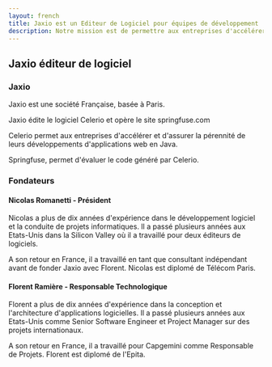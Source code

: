 ```yaml
---
layout: french
title: Jaxio est un Editeur de Logiciel pour équipes de développement
description: Notre mission est de permettre aux entreprises d'accélérer et d'assurer la pérennité de leurs développements d'applications web en Java 
---
```


## Jaxio éditeur de logiciel

### Jaxio

Jaxio est une société Française, basée à Paris.

Jaxio édite le logiciel Celerio et opère le site springfuse.com

Celerio permet aux entreprises d'accélérer et d'assurer la pérennité de leurs développements d'applications web en Java.

Springfuse, permet d'évaluer le code généré par Celerio.


### Fondateurs

#### Nicolas Romanetti - Président

Nicolas a plus de dix années d'expérience dans le développement logiciel et la conduite de projets informatiques.
Il a passé plusieurs années aux Etats-Unis dans la Silicon Valley où il a travaillé pour deux éditeurs de logiciels.

A son retour en France, il a travaillé en tant que consultant indépendant avant de fonder Jaxio avec Florent.
Nicolas est diplomé de Télécom Paris.

#### Florent Ramière - Responsable Technologique

Florent a plus de dix années d'expérience dans la conception et l'architecture d'applications logicielles.
Il a passé plusieurs années aux Etats-Unis comme Senior Software Engineer et Project Manager sur des projets internationaux.

A son retour en France, il a travaillé pour Capgemini comme Responsable de Projets.
Florent est diplomé de l'Epita.

